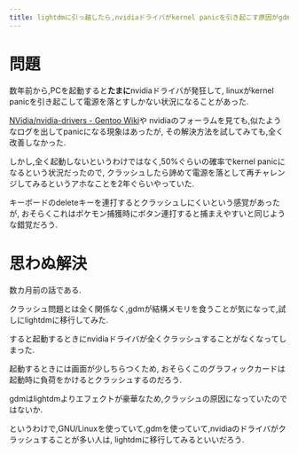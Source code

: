 ```yaml
---
title: lightdmに引っ越したら,nvidiaドライバがkernel panicを引き起こす原因がgdmだったことがわかった話
---
```


# 問題

数年前から,PCを起動すると**たまに**nvidiaドライバが発狂して,
linuxがkernel panicを引き起こして電源を落とすしかない状況になることがあった.

[NVidia/nvidia-drivers - Gentoo Wiki](https://wiki.gentoo.org/wiki/NVidia/nvidia-drivers/ja)や
nvidiaのフォーラムを見ても,似たようなログを出してpanicになる現象はあったが,
その解決方法を試してみても,全く改善しなかった.

しかし,全く起動しないというわけではなく,50%ぐらいの確率でkernel panicになるという状況だったので,
クラッシュしたら諦めて電源を落として再チャレンジしてみるというアホなことを2年ぐらいやっていた.

キーボードのdeleteキーを連打するとクラッシュしにくいという感覚があったが,
おそらくこれはポケモン捕獲時にボタン連打すると捕まえやすいと同じような錯覚だろう.

# 思わぬ解決

数カ月前の話である.

クラッシュ問題とは全く関係なく,gdmが結構メモリを食うことが気になって,試しにlightdmに移行してみた.

すると起動するときにnvidiaドライバが全くクラッシュすることがなくなってしまった.

起動するときには画面が少しちらつくため,
おそらくこのグラフィックカードは起動時に負荷をかけるとクラッシュするのだろう.

gdmはlightdmよりエフェクトが豪華なため,クラッシュの原因になっていたのではないか.

というわけで,GNU/Linuxを使っていて,gdmを使っていて,nvidiaのドライバがクラッシュすることが多い人は,
lightdmに移行してみるといいだろう.
